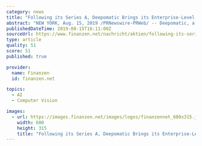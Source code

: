 ```yaml
---
category: news
title: "Following its Series A, Deepomatic Brings its Enterprise-Level Computer Vision Technology to the U.S."
abstract: "NEW YORK, Aug. 15, 2019 /PRNewswire-PRWeb/ -- Deepomatic, a computer vision company headquartered in France, has expanded into North America, opening a U.S. headquarters in New York City. Jesse Mouallek has joined the company as the Head of Operations to ..."
publishedDateTime: 2019-08-15T16:11:00Z
sourceUrl: https://www.finanzen.net/nachricht/aktien/following-its-series-a-deepomatic-brings-its-enterprise-level-computer-vision-technology-to-the-u-s-7891911
type: article
quality: 51
score: 51
published: true

provider:
  name: Finanzen
  id: finanzen.net

topics:
  - AI
  - Computer Vision

images:
  - url: https://images.finanzen.net/images/logos/finanzennet_600x315.jpg
    width: 600
    height: 315
    title: "Following its Series A, Deepomatic Brings its Enterprise-Level Computer Vision Technology to the U.S."
---
```

